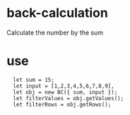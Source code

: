 # back-calculation
Calculate the number by the sum


# use 
```
  let sum = 15;
  let input = [1,2,3,4,5,6,7,8,9],
  let obj = new BC({ sum, input });
  let filterValues = obj.getValues();
  let filterRows = obj.getRows();
```